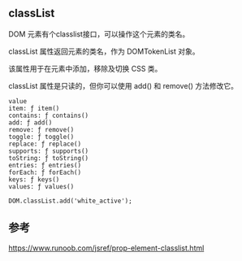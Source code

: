 ## classList

DOM 元素有个classlist接口，可以操作这个元素的类名。

classList 属性返回元素的类名，作为 DOMTokenList 对象。

该属性用于在元素中添加，移除及切换 CSS 类。

classList 属性是只读的，但你可以使用 add() 和 remove() 方法修改它。
```tsx
value
item: ƒ item()
contains: ƒ contains()
add: ƒ add()
remove: ƒ remove()
toggle: ƒ toggle()
replace: ƒ replace()
supports: ƒ supports()
toString: ƒ toString()
entries: ƒ entries()
forEach: ƒ forEach()
keys: ƒ keys()
values: ƒ values()

DOM.classList.add('white_active');
```

## 参考

https://www.runoob.com/jsref/prop-element-classlist.html